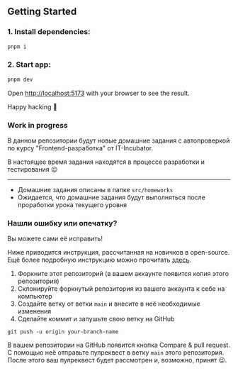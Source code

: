 ## Getting Started

### 1. Install dependencies:

```bash
pnpm i
```

### 2. Start app:

```bash
pnpm dev
```

Open [http://localhost:5173](http://localhost:5173) with your browser to see the result.

Happy hacking 🚀


### Work in progress

В данном репозитории будут новые домашние задания с автопроверкой по курсу "Frontend-разработка" от IT-Incubator.

В настоящее время задания находятся в процессе разработки и тестирования 😉

___
- Домашние задания описаны в папке `src/homeworks`
- Ожидается, что домашние задания будут выполняться после проработки урока текущего уровня



### Нашли ошибку или опечатку?
Вы можете сами её исправить!

Ниже приводится инструкция, рассчитанная на новичков в open-source. Ещё более подробную инструкцию можно прочитать [здесь](https://github.com/firstcontributions/first-contributions).

1. Форкните этот репозиторий (в вашем аккаунте появится копия этого репозитория)
2. Склонируйте форкнутый репозитория из вашего аккаунта к себе на компьютер
3. Создайте ветку от ветки `main` и внесите в неё необходимые изменения
4. Сделайте коммит и запушьте свою ветку на GitHub

`git push -u origin your-branch-name`

В вашем репозитории на GitHub появится кнопка Compare & pull request. С помощью неё отправьте пулреквест в ветку `main` этого репозитория. После этого ваш пулреквест будет рассмотрен и, возможно, принят 😉.
